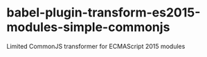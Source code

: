 # babel-plugin-transform-es2015-modules-simple-commonjs
Limited CommonJS transformer for ECMAScript 2015 modules
